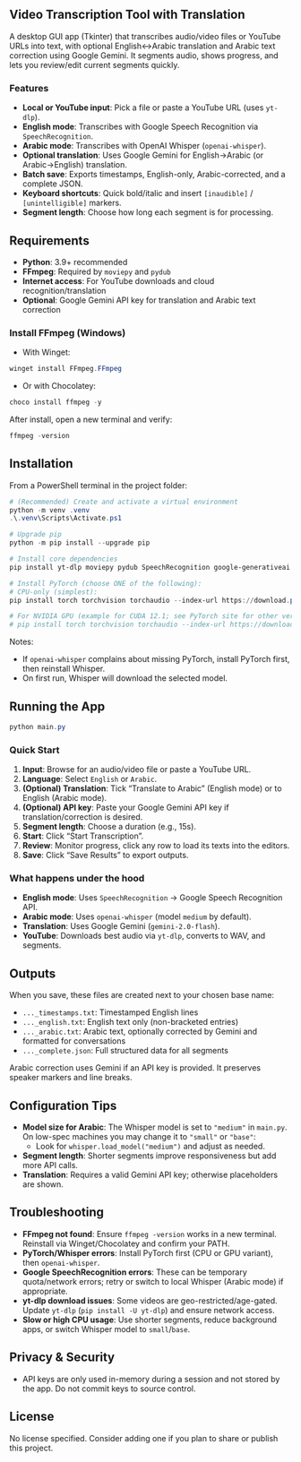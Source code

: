 ## Video Transcription Tool with Translation

A desktop GUI app (Tkinter) that transcribes audio/video files or YouTube URLs into text, with optional English↔Arabic translation and Arabic text correction using Google Gemini. It segments audio, shows progress, and lets you review/edit current segments quickly.

### Features
- **Local or YouTube input**: Pick a file or paste a YouTube URL (uses `yt-dlp`).
- **English mode**: Transcribes with Google Speech Recognition via `SpeechRecognition`.
- **Arabic mode**: Transcribes with OpenAI Whisper (`openai-whisper`).
- **Optional translation**: Uses Google Gemini for English→Arabic (or Arabic→English) translation.
- **Batch save**: Exports timestamps, English-only, Arabic-corrected, and a complete JSON.
- **Keyboard shortcuts**: Quick bold/italic and insert `[inaudible]` / `[unintelligible]` markers.
- **Segment length**: Choose how long each segment is for processing.

## Requirements
- **Python**: 3.9+ recommended
- **FFmpeg**: Required by `moviepy` and `pydub`
- **Internet access**: For YouTube downloads and cloud recognition/translation
- **Optional**: Google Gemini API key for translation and Arabic text correction

### Install FFmpeg (Windows)
- With Winget:
```powershell
winget install FFmpeg.FFmpeg
```
- Or with Chocolatey:
```powershell
choco install ffmpeg -y
```
After install, open a new terminal and verify:
```powershell
ffmpeg -version
```

## Installation
From a PowerShell terminal in the project folder:

```powershell
# (Recommended) Create and activate a virtual environment
python -m venv .venv
.\.venv\Scripts\Activate.ps1

# Upgrade pip
python -m pip install --upgrade pip

# Install core dependencies
pip install yt-dlp moviepy pydub SpeechRecognition google-generativeai openai-whisper

# Install PyTorch (choose ONE of the following):
# CPU-only (simplest):
pip install torch torchvision torchaudio --index-url https://download.pytorch.org/whl/cpu

# For NVIDIA GPU (example for CUDA 12.1; see PyTorch site for other versions):
# pip install torch torchvision torchaudio --index-url https://download.pytorch.org/whl/cu121
```

Notes:
- If `openai-whisper` complains about missing PyTorch, install PyTorch first, then reinstall Whisper.
- On first run, Whisper will download the selected model.

## Running the App
```powershell
python main.py
```

### Quick Start
1. **Input**: Browse for an audio/video file or paste a YouTube URL.
2. **Language**: Select `English` or `Arabic`.
3. **(Optional) Translation**: Tick “Translate to Arabic” (English mode) or to English (Arabic mode).
4. **(Optional) API key**: Paste your Google Gemini API key if translation/correction is desired.
5. **Segment length**: Choose a duration (e.g., 15s).
6. **Start**: Click “Start Transcription”.
7. **Review**: Monitor progress, click any row to load its texts into the editors.
8. **Save**: Click “Save Results” to export outputs.

### What happens under the hood
- **English mode**: Uses `SpeechRecognition` → Google Speech Recognition API.
- **Arabic mode**: Uses `openai-whisper` (model `medium` by default).
- **Translation**: Uses Google Gemini (`gemini-2.0-flash`).
- **YouTube**: Downloads best audio via `yt-dlp`, converts to WAV, and segments.

## Outputs
When you save, these files are created next to your chosen base name:
- `..._timestamps.txt`: Timestamped English lines
- `..._english.txt`: English text only (non-bracketed entries)
- `..._arabic.txt`: Arabic text, optionally corrected by Gemini and formatted for conversations
- `..._complete.json`: Full structured data for all segments

Arabic correction uses Gemini if an API key is provided. It preserves speaker markers and line breaks.

## Configuration Tips
- **Model size for Arabic**: The Whisper model is set to `"medium"` in `main.py`. On low-spec machines you may change it to `"small"` or `"base"`:
  - Look for `whisper.load_model("medium")` and adjust as needed.
- **Segment length**: Shorter segments improve responsiveness but add more API calls.
- **Translation**: Requires a valid Gemini API key; otherwise placeholders are shown.

## Troubleshooting
- **FFmpeg not found**: Ensure `ffmpeg -version` works in a new terminal. Reinstall via Winget/Chocolatey and confirm your PATH.
- **PyTorch/Whisper errors**: Install PyTorch first (CPU or GPU variant), then `openai-whisper`.
- **Google SpeechRecognition errors**: These can be temporary quota/network errors; retry or switch to local Whisper (Arabic mode) if appropriate.
- **yt-dlp download issues**: Some videos are geo-restricted/age-gated. Update `yt-dlp` (`pip install -U yt-dlp`) and ensure network access.
- **Slow or high CPU usage**: Use shorter segments, reduce background apps, or switch Whisper model to `small`/`base`.

## Privacy & Security
- API keys are only used in-memory during a session and not stored by the app. Do not commit keys to source control.

## License
No license specified. Consider adding one if you plan to share or publish this project. 